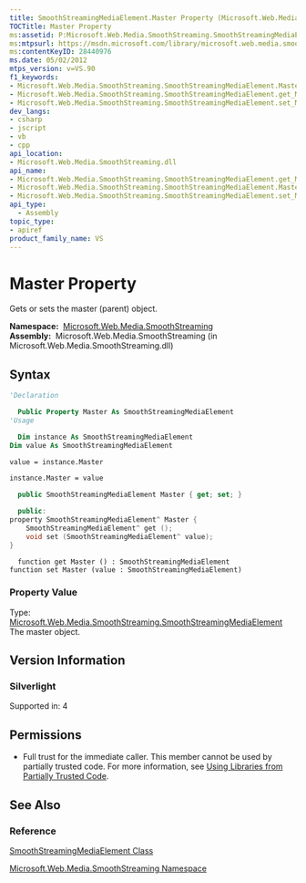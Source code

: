 ```yaml
---
title: SmoothStreamingMediaElement.Master Property (Microsoft.Web.Media.SmoothStreaming)
TOCTitle: Master Property
ms:assetid: P:Microsoft.Web.Media.SmoothStreaming.SmoothStreamingMediaElement.Master
ms:mtpsurl: https://msdn.microsoft.com/library/microsoft.web.media.smoothstreaming.smoothstreamingmediaelement.master(v=VS.90)
ms:contentKeyID: 28440976
ms.date: 05/02/2012
mtps_version: v=VS.90
f1_keywords:
- Microsoft.Web.Media.SmoothStreaming.SmoothStreamingMediaElement.Master
- Microsoft.Web.Media.SmoothStreaming.SmoothStreamingMediaElement.get_Master
- Microsoft.Web.Media.SmoothStreaming.SmoothStreamingMediaElement.set_Master
dev_langs:
- csharp
- jscript
- vb
- cpp
api_location:
- Microsoft.Web.Media.SmoothStreaming.dll
api_name:
- Microsoft.Web.Media.SmoothStreaming.SmoothStreamingMediaElement.get_Master
- Microsoft.Web.Media.SmoothStreaming.SmoothStreamingMediaElement.Master
- Microsoft.Web.Media.SmoothStreaming.SmoothStreamingMediaElement.set_Master
api_type:
  - Assembly
topic_type:
- apiref
product_family_name: VS
---
```


# Master Property

Gets or sets the master (parent) object.

**Namespace:**  [Microsoft.Web.Media.SmoothStreaming](microsoft-web-media-smoothstreaming-namespace_1.md)  
**Assembly:**  Microsoft.Web.Media.SmoothStreaming (in Microsoft.Web.Media.SmoothStreaming.dll)

## Syntax

```vb
'Declaration

  Public Property Master As SmoothStreamingMediaElement
'Usage

  Dim instance As SmoothStreamingMediaElement
Dim value As SmoothStreamingMediaElement

value = instance.Master

instance.Master = value
```

```csharp
  public SmoothStreamingMediaElement Master { get; set; }
```

```cpp
  public:
property SmoothStreamingMediaElement^ Master {
    SmoothStreamingMediaElement^ get ();
    void set (SmoothStreamingMediaElement^ value);
}
```

```jscript
  function get Master () : SmoothStreamingMediaElement
function set Master (value : SmoothStreamingMediaElement)
```

### Property Value

Type: [Microsoft.Web.Media.SmoothStreaming.SmoothStreamingMediaElement](smoothstreamingmediaelement-class-microsoft-web-media-smoothstreaming_1.md)  
The master object.  

## Version Information

### Silverlight

Supported in: 4  

## Permissions

  - Full trust for the immediate caller. This member cannot be used by partially trusted code. For more information, see [Using Libraries from Partially Trusted Code](https://msdn.microsoft.com/library/8skskf63).

## See Also

### Reference

[SmoothStreamingMediaElement Class](smoothstreamingmediaelement-class-microsoft-web-media-smoothstreaming_1.md)

[Microsoft.Web.Media.SmoothStreaming Namespace](microsoft-web-media-smoothstreaming-namespace_1.md)
